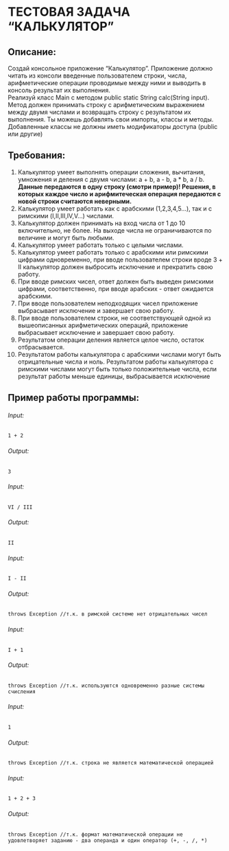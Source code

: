 <h1 id="тестовая-задача-калькулятор">ТЕСТОВАЯ ЗАДАЧА “КАЛЬКУЛЯТОР”<br></h1>
<h2 id="описание">Описание:<a class="anchorjs-link " href="#описание" aria-label="Anchor" data-anchorjs-icon="" style="font: 1em / 1 anchorjs-icons; padding-left: 0.375em;"></a></h2>
<p>Создай консольное приложение “Калькулятор”.
Приложение должно читать из консоли введенные пользователем строки, числа, арифметические операции проводимые между ними и выводить в консоль результат их выполнения.<br>
Реализуй класс Main с методом public static String calc(String input). Метод должен принимать строку с арифметическим выражением между двумя числами и возвращать строку с результатом их выполнения. Ты можешь добавлять свои импорты, классы и методы. Добавленные классы не должны иметь модификаторы доступа (public или другие)</p>
<h2 id="требования">Требования:<a class="anchorjs-link " href="#требования" aria-label="Anchor" data-anchorjs-icon="" style="font: 1em / 1 anchorjs-icons; padding-left: 0.375em;"></a></h2>
<ol>
  <li>Калькулятор умеет выполнять операции сложения, вычитания, умножения и деления с двумя числами:
a + b, a - b, a * b, a / b.  <b> Данные передаются в одну строку (смотри пример)! Решения, в которых каждое число и арифмитеческая операция передаются с новой строки считаются неверными. </b></li>
  <li>Калькулятор умеет работать как с арабскими (1,2,3,4,5…), так и с римскими (I,II,III,IV,V…) числами.</li>
  <li>Калькулятор должен принимать на вход числа от 1 до 10 включительно, не более. На выходе числа не ограничиваются по величине и могут быть любыми.</li>
  <li>Калькулятор умеет работать только с целыми числами.</li>
  <li>Калькулятор умеет работать только с арабскими или римскими  цифрами одновременно, при вводе пользователем строки вроде 3 + II калькулятор должен выбросить исключение и прекратить свою работу.</li>
  <li>При вводе римских чисел, ответ должен быть выведен римскими цифрами, соответственно, при вводе арабских - ответ ожидается арабскими.</li>
  <li>При вводе пользователем неподходящих чисел приложение выбрасывает исключение и завершает свою работу.</li>
  <li>При вводе пользователем строки, не соответствующей одной из вышеописанных арифметических операций, приложение выбрасывает исключение и завершает свою работу.</li>
  <li>Результатом операции деления является целое число, остаток отбрасывается.&nbsp;</li>
  <li>Результатом работы калькулятора&nbsp;с арабскими числами могут быть отрицательные числа и ноль. Результатом работы калькулятора с римскими числами могут быть только положительные числа, если результат работы меньше единицы, выбрасывается исключение</li>
</ol>
<h2 id="пример-работы-программы">Пример работы программы:</h2>
<h6 id="input">Input:</h6>
<p><code class="language-plaintext highlighter-rouge">1 + 2</code></p>
<h6 id="output">Output:</h6>
<p><code class="language-plaintext highlighter-rouge">3</code></p>
<h6 id="input-1">Input:</h6>
<p><code class="language-plaintext highlighter-rouge">VI / III</code></p>
<h6 id="output-1">Output:</h6>
<p><code class="language-plaintext highlighter-rouge">II</code></p>
<h6 id="input-2">Input:</h6>
<p><code class="language-plaintext highlighter-rouge">I - II</code></p>
<h6 id="output-2">Output:</h6>
<p><code class="language-plaintext highlighter-rouge">throws Exception //т.к. в римской системе нет отрицательных чисел</code></p>
<h6 id="input-3">Input:</h6>
<p><code class="language-plaintext highlighter-rouge">I + 1</code></p>
<h6 id="output-3">Output:</h6>
<p><code class="language-plaintext highlighter-rouge">throws Exception //т.к. используются одновременно разные системы счисления </code></p>
<h6 id="input-4">Input:</h6>
<p><code class="language-plaintext highlighter-rouge">1</code></p>
<h6 id="output-4">Output:</h6>
<p><code class="language-plaintext highlighter-rouge">throws Exception //т.к. строка не является математической операцией </code></p>
<h6 id="input-5">Input:</h6>
<p><code class="language-plaintext highlighter-rouge">1 + 2 + 3</code></p>
<h6 id="output-5">Output:</h6>
<p><code class="language-plaintext highlighter-rouge">throws Exception //т.к. формат математической операции не удовлетворяет заданию - два операнда и один оператор (+, -, /, *) </code></p>